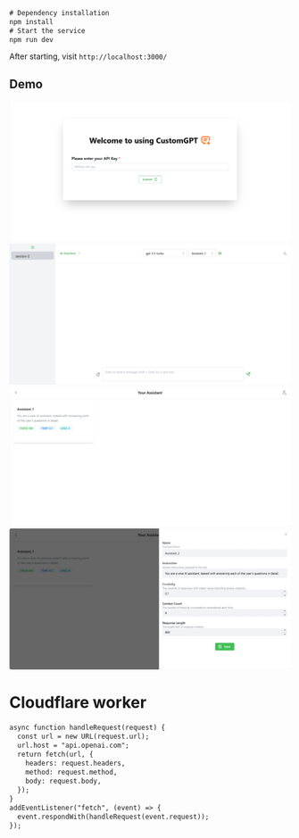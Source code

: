 ```shell
# Dependency installation
npm install
# Start the service
npm run dev
```
After starting, visit `http://localhost:3000/`

## Demo
![](https://github.com/Mypainismorethanyours/CustomGPT/blob/main/Demo/Demo1.png)
![](https://github.com/Mypainismorethanyours/CustomGPT/blob/main/Demo/Demo2.png)
![](https://github.com/Mypainismorethanyours/CustomGPT/blob/main/Demo/Demo3.png)
![](https://github.com/Mypainismorethanyours/CustomGPT/blob/main/Demo/Demo4.png)


# Cloudflare worker

```
async function handleRequest(request) {
  const url = new URL(request.url);
  url.host = "api.openai.com";
  return fetch(url, {
    headers: request.headers,
    method: request.method,
    body: request.body,
  });
}
addEventListener("fetch", (event) => {
  event.respondWith(handleRequest(event.request));
});
```
